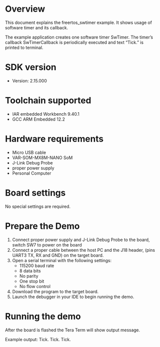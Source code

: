 Overview
========
This document explains the freertos_swtimer example. It shows usage of software timer and its
callback.

The example application creates one software timer SwTimer. The timer’s callback SwTimerCallback is
periodically executed and text “Tick.” is printed to terminal.




SDK version
===========
- Version: 2.15.000

Toolchain supported
===================
- IAR embedded Workbench  9.40.1
- GCC ARM Embedded  12.2

Hardware requirements
=====================
- Micro USB cable
- VAR-SOM-MX8M-NANO SoM
- J-Link Debug Probe
- proper power supply
- Personal Computer

Board settings
==============
No special settings are required.



Prepare the Demo
================
1.  Connect proper power supply and J-Link Debug Probe to the board, switch SW7 to power on the board
2.  Connect a proper cable between the host PC and the J18 header, (pins UART3 TX, RX and GND) on the target board.
3.  Open a serial terminal with the following settings:
    - 115200 baud rate
    - 8 data bits
    - No parity
    - One stop bit
    - No flow control
4.  Download the program to the target board.
5.  Launch the debugger in your IDE to begin running the demo.

Running the demo
================
After the board is flashed the Tera Term will show output message.

Example output:
Tick.
Tick.
Tick.
